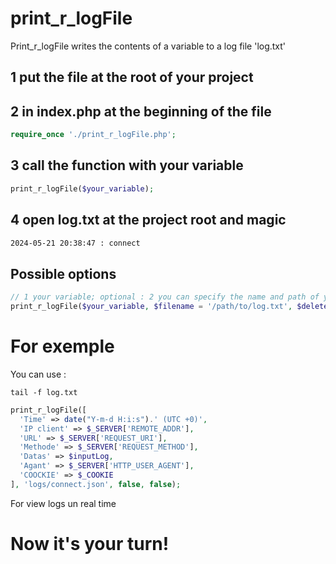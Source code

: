 # print_r_logFile
Print_r_logFile writes the contents of a variable to a log file 'log.txt'


## 1 put the file at the root of your project
## 2 in index.php at the beginning of the file
```php
require_once './print_r_logFile.php';
```
## 3 call the function with your variable
```php
print_r_logFile($your_variable);
```
## 4 open log.txt at the project root and magic
```txt
2024-05-21 20:38:47 : connect
```
## Possible options
```php
// 1 your variable; optional : 2 you can specify the name and path of your log file; 3 you can specify whether you want to delete previous logs
print_r_logFile($your_variable, $filename = '/path/to/log.txt', $delete_previous_log = false)
```

# For exemple
You can use :
```shell
tail -f log.txt
```
```php
print_r_logFile([
  'Time' => date("Y-m-d H:i:s").' (UTC +0)',
  'IP client' => $_SERVER['REMOTE_ADDR'],
  'URL' => $_SERVER['REQUEST_URI'],
  'Methode' => $_SERVER['REQUEST_METHOD'],
  'Datas' => $inputLog,
  'Agant' => $_SERVER['HTTP_USER_AGENT'],
  'COOCKIE' => $_COOKIE
], 'logs/connect.json', false, false);
```
For view logs un real time
# Now it's your turn!
